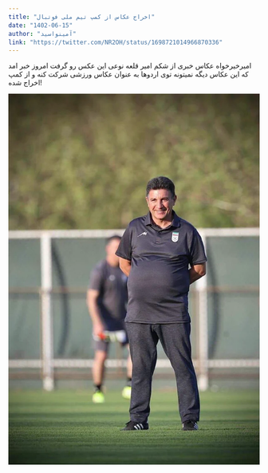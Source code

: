 ```yaml
---
title: "اخراج عکاس از کمپ تیم ملی فوتبال"
date: "1402-06-15"
author: "آمینواسید"
link: "https://twitter.com/NR2OH/status/1698721014966870336"
---
```


امیرخیرخواه عکاس خبری از شکم امیر قلعه نوعی این عکس رو گرفت امروز خبر امد که این عکاس دیگه نمیتونه توی اردوها به عنوان عکاس ورزشی شرکت کنه و از کمپ اخراج شده!

![اخراج عکاس از کمپ تیم ملی فوتبال](./photographer-national-team.webp)
